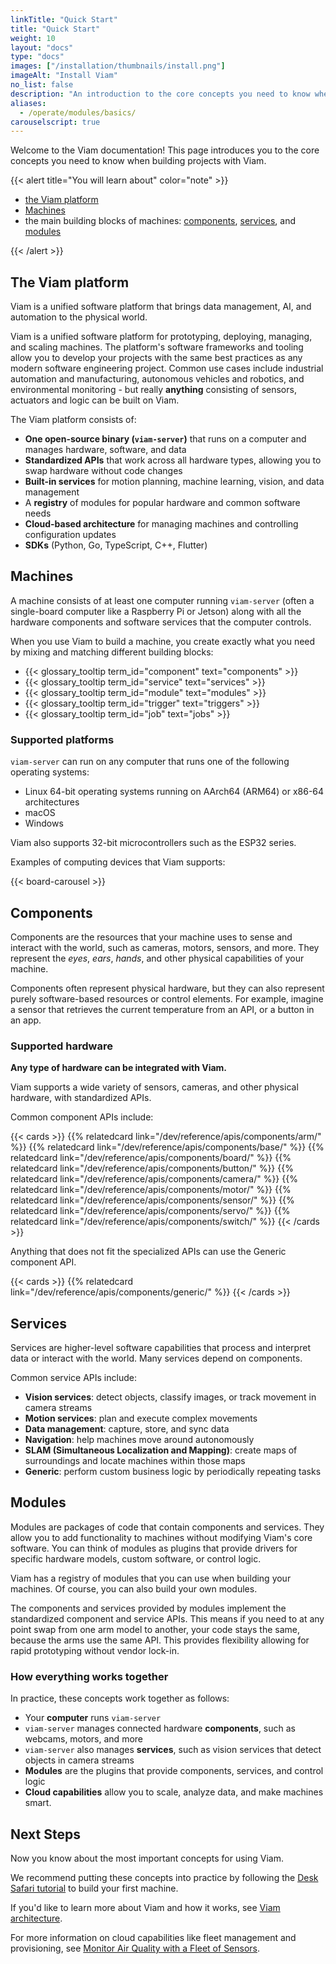 ```yaml
---
linkTitle: "Quick Start"
title: "Quick Start"
weight: 10
layout: "docs"
type: "docs"
images: ["/installation/thumbnails/install.png"]
imageAlt: "Install Viam"
no_list: false
description: "An introduction to the core concepts you need to know when using Viam."
aliases:
  - /operate/modules/basics/
carouselscript: true
---
```


Welcome to the Viam documentation! This page introduces you to the core concepts you need to know when building projects with Viam.

{{< alert title="You will learn about" color="note" >}}

- [the Viam platform](#the-viam-platform)
- [Machines](#machines)
- the main building blocks of machines: [components](#components), [services](#services), and [modules](#modules)

{{< /alert >}}

## The Viam platform

Viam is a unified software platform that brings data management, AI, and automation to the physical world.

Viam is a unified software platform for prototyping, deploying, managing, and scaling machines.
The platform's software frameworks and tooling allow you to develop your projects with the same best practices as any modern software engineering project.
Common use cases include industrial automation and manufacturing, autonomous vehicles and robotics, and environmental monitoring - but really **anything** consisting of sensors, actuators and logic can be built on Viam.

The Viam platform consists of:

- **One open-source binary (`viam-server`)** that runs on a computer and manages hardware, software, and data
- **Standardized APIs** that work across all hardware types, allowing you to swap hardware without code changes
- **Built-in services** for motion planning, machine learning, vision, and data management
- A **registry** of modules for popular hardware and common software needs
- **Cloud-based architecture** for managing machines and controlling configuration updates
- **SDKs** (Python, Go, TypeScript, C++, Flutter)

## Machines

A machine consists of at least one computer running `viam-server` (often a single-board computer like a Raspberry Pi or Jetson) along with all the hardware components and software services that the computer controls.

When you use Viam to build a machine, you create exactly what you need by mixing and matching different building blocks:

- {{< glossary_tooltip term_id="component" text="components" >}}
- {{< glossary_tooltip term_id="service" text="services" >}}
- {{< glossary_tooltip term_id="module" text="modules" >}}
- {{< glossary_tooltip term_id="trigger" text="triggers" >}}
- {{< glossary_tooltip term_id="job" text="jobs" >}}

### Supported platforms

`viam-server` can run on any computer that runs one of the following operating systems:

- Linux 64-bit operating systems running on AArch64 (ARM64) or x86-64 architectures
- macOS
- Windows

Viam also supports 32-bit microcontrollers such as the ESP32 series.

Examples of computing devices that Viam supports:

{{< board-carousel >}}

## Components

Components are the resources that your machine uses to sense and interact with the world, such as cameras, motors, sensors, and more.
They represent the _eyes_, _ears_, _hands_, and other physical capabilities of your machine.

Components often represent physical hardware, but they can also represent purely software-based resources or control elements.
For example, imagine a sensor that retrieves the current temperature from an API, or a button in an app.

### Supported hardware

**Any type of hardware can be integrated with Viam.**

Viam supports a wide variety of sensors, cameras, and other physical hardware, with standardized APIs.

Common component APIs include:

{{< cards >}}
{{% relatedcard link="/dev/reference/apis/components/arm/" %}}
{{% relatedcard link="/dev/reference/apis/components/base/" %}}
{{% relatedcard link="/dev/reference/apis/components/board/" %}}
{{% relatedcard link="/dev/reference/apis/components/button/" %}}
{{% relatedcard link="/dev/reference/apis/components/camera/" %}}
{{% relatedcard link="/dev/reference/apis/components/motor/" %}}
{{% relatedcard link="/dev/reference/apis/components/sensor/" %}}
{{% relatedcard link="/dev/reference/apis/components/servo/" %}}
{{% relatedcard link="/dev/reference/apis/components/switch/" %}}
{{< /cards >}}

Anything that does not fit the specialized APIs can use the Generic component API.

{{< cards >}}
{{% relatedcard link="/dev/reference/apis/components/generic/" %}}
{{< /cards >}}

## Services

Services are higher-level software capabilities that process and interpret data or interact with the world.
Many services depend on components.

Common service APIs include:

- **Vision services**: detect objects, classify images, or track movement in camera streams
- **Motion services**: plan and execute complex movements
- **Data management**: capture, store, and sync data
- **Navigation**: help machines move around autonomously
- **SLAM (Simultaneous Localization and Mapping)**: create maps of surroundings and locate machines within those maps
- **Generic**: perform custom business logic by periodically repeating tasks

## Modules

Modules are packages of code that contain components and services.
They allow you to add functionality to machines without modifying Viam's core software.
You can think of modules as plugins that provide drivers for specific hardware models, custom software, or control logic.

Viam has a registry of modules that you can use when building your machines.
Of course, you can also build your own modules.

The components and services provided by modules implement the standardized component and service APIs.
This means if you need to at any point swap from one arm model to another, your code stays the same, because the arms use the same API.
This provides flexibility allowing for rapid prototyping without vendor lock-in.

### How everything works together

In practice, these concepts work together as follows:

- Your **computer** runs `viam-server`
- `viam-server` manages connected hardware **components**, such as webcams, motors, and more
- `viam-server` also manages **services**, such as vision services that detect objects in camera streams
- **Modules** are the plugins that provide components, services, and control logic
- **Cloud capabilities** allow you to scale, analyze data, and make machines smart.

## Next Steps

Now you know about the most important concepts for using Viam.

We recommend putting these concepts into practice by following the [Desk Safari tutorial](/operate/hello-world/tutorial-desk-safari/) to build your first machine.

If you'd like to learn more about Viam and how it works, see [Viam architecture](/operate/reference/architecture/).

For more information on cloud capabilities like fleet management and provisioning, see [Monitor Air Quality with a Fleet of Sensors](/tutorials/control/air-quality-fleet/).

